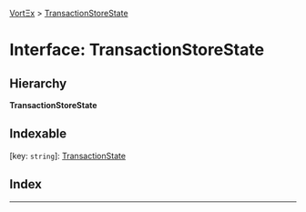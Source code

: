 [VortΞx](../README.md) > [TransactionStoreState](../interfaces/transactionstorestate.md)

# Interface: TransactionStoreState

## Hierarchy

**TransactionStoreState**

## Indexable

\[key: `string`\]:&nbsp;[TransactionState](../#transactionstate)
## Index

---

